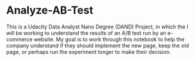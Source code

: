 # Analyze-AB-Test

This is a Udacity Data Analyst Nano Degree (DAND) Project, in which the I will be working to understand the results of an A/B test run by an e-commerce website. My goal is to work through this notebook to help the company understand if they should implement the new page, keep the old page, or perhaps run the experiment longer to make their decision.
